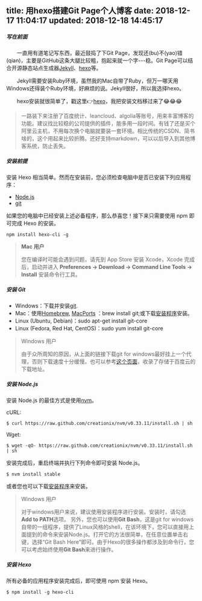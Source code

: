 title: 用hexo搭建Git Page个人博客
date: 2018-12-17 11:04:17
updated: 2018-12-18 14:45:17
---
##### 写在前面
&emsp;&emsp;一直用有道笔记写东西，最近鼓捣了下Git Page，发现还(bu)不(yao)错(qian)，主要是GitHub这条大腿比较粗，抱起来就一个字---稳。Git Page可以结合开源静态站点生成器[Jekyll](http://jekyllrb.com/)、[hexo](https://hexo.io/zh-cn/)等。

&emsp;&emsp;Jekyll需要安装Ruby环境，虽然我的Mac自带了Ruby，但万一哪天用Windows还得装个Ruby环境，好麻烦的说。Jekyll很好，所以我选择hexo。

<!-- more -->

&emsp;&emsp;hexo安装就很简单了，戳这里👉[hexo](https://hexo.io/zh-cn/)，我把安装文档移过来了😂😂😂

> 一路装下来注册了百度统计、leancloud、algolia等账号，用来丰富博客的功能。建议找比较稳的公司提供的插件，能多用一段时间。有钱了还是买个阿里云主机，不用每次换个电脑就要装一套环境。相比传统的CSDN、简书啥的，这个用起来比较折腾。还好支持markdown，可以以后导入到其他博客系统，防止丢失。


##### 安装前提

安装 Hexo 相当简单。然而在安装前，您必须检查电脑中是否已安装下列应用程序：

- [Node.js](http://nodejs.org/)
- [git](http://git-scm.com/)

如果您的电脑中已经安装上述必备程序，那么恭喜您！接下来只需要使用 npm 即可完成 Hexo 的安装。

```
npm install hexo-cli -g
```

> **Mac 用户**
> 
> 您在编译时可能会遇到问题，请先到 App Store 安装 Xcode，Xcode 完成后，启动并进入 **Preferences -> Download -> Command Line Tools -> Install** 安装命令行工具。

##### 安装 Git
- Windows：下载并安装[git](https://git-scm.com/download/win).
- Mac：使用[Homebrew](http://mxcl.github.com/homebrew/), [MacPorts](http://www.macports.org/) ：brew install git;或下载[安装程序](http://sourceforge.net/projects/git-osx-installer/)安装。
- Linux (Ubuntu, Debian)：sudo apt-get install git-core
- Linux (Fedora, Red Hat, CentOS)：sudo yum install git-core

> Windows 用户
> 
> 由于众所周知的原因，从上面的链接下载git for windows最好挂上一个代理，否则下载速度十分缓慢。也可以参考[这个页面](https://github.com/waylau/git-for-win)，收录了存储于百度云的下载地址。

##### 安装 Node.js
安装 Node.js 的最佳方式是使用[nvm](https://github.com/creationix/nvm)。

cURL:
```
$ curl https://raw.github.com/creationix/nvm/v0.33.11/install.sh | sh
```

Wget:
```
$ wget -qO- https://raw.github.com/creationix/nvm/v0.33.11/install.sh | sh
```

安装完成后，重启终端并执行下列命令即可安装 Node.js。
```
$ nvm install stable
```

或者您也可以下载[安装程序](http://nodejs.org/)来安装。

> Windows 用户
>
> 对于windows用户来说，建议使用安装程序进行安装。安装时，请勾选**Add to PATH**选项。
另外，您也可以使用**Git Bash**，这是git for windows自带的一组程序，提供了Linux风格的shell，在该环境下，您可以直接用上面提到的命令来安装Node.js。打开它的方法很简单，在任意位置单击右键，选择“Git Bash Here”即可。由于Hexo的很多操作都涉及到命令行，您可以考虑始终使用**Git Bash**来进行操作。

##### 安装 Hexo
所有必备的应用程序安装完成后，即可使用 npm 安装 Hexo。
```
$ npm install -g hexo-cli
```